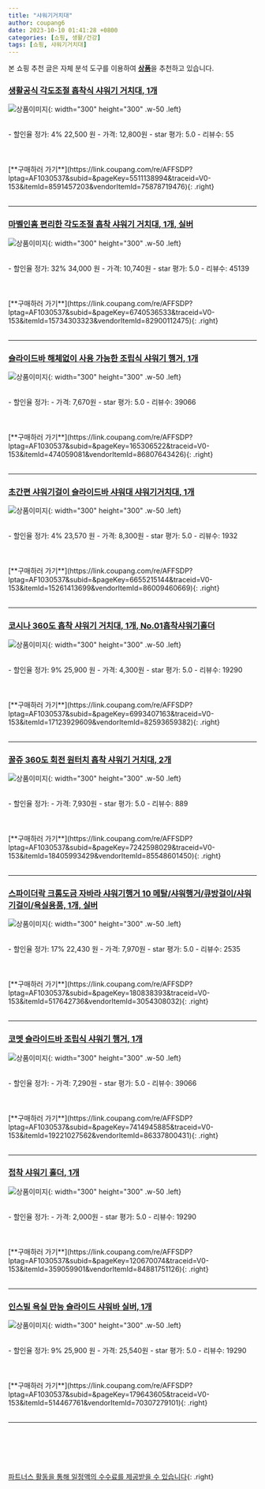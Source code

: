 ```yaml
---
title: "샤워기거치대"
author: coupang6
date: 2023-10-10 01:41:28 +0800
categories: [쇼핑, 생활/건강]
tags: [쇼핑, 샤워기거치대]
---
```


본 쇼핑 추천 글은 자체 분석 도구를 이용하여 [**상품**](https://link.coupang.com/a/bao1ui)을 추천하고 있습니다.

### [생활공식 각도조절 흡착식 샤워기 거치대, 1개](https://link.coupang.com/re/AFFSDP?lptag=AF1030537&subid=&pageKey=5511138994&traceid=V0-153&itemId=8591457203&vendorItemId=75878719476)

![상품이미지](https://thumbnail6.coupangcdn.com/thumbnails/remote/230x230ex/image/retail/images/1674368033901996-ac271560-82e1-4add-903d-4d4ee9fb298a.jpg){: width="300" height="300" .w-50 .left}


<br>
- 할인율 정가: 4%  22,500   원
- 가격: 12,800원
- star 평가: 5.0
- 리뷰수: 55
<br>
<br>
<br>
<br>
[**구매하러 가기**](https://link.coupang.com/re/AFFSDP?lptag=AF1030537&subid=&pageKey=5511138994&traceid=V0-153&itemId=8591457203&vendorItemId=75878719476){: .right}
<br>
<br>

---

### [마벨인홈 편리한 각도조절 흡착 샤워기 거치대, 1개, 실버](https://link.coupang.com/re/AFFSDP?lptag=AF1030537&subid=&pageKey=6740536533&traceid=V0-153&itemId=15734303323&vendorItemId=82900112475)

![상품이미지](https://thumbnail7.coupangcdn.com/thumbnails/remote/230x230ex/image/vendor_inventory/31d2/2b297bab5bf6d8fb69f603a668686fc250a77ae8f36497ea7ad22998d842.jpg){: width="300" height="300" .w-50 .left}


<br>
- 할인율 정가: 32%  34,000   원
- 가격: 10,740원
- star 평가: 5.0
- 리뷰수: 45139
<br>
<br>
<br>
<br>
[**구매하러 가기**](https://link.coupang.com/re/AFFSDP?lptag=AF1030537&subid=&pageKey=6740536533&traceid=V0-153&itemId=15734303323&vendorItemId=82900112475){: .right}
<br>
<br>

---

### [슬라이드바 해체없이 사용 가능한 조립식 샤워기 행거, 1개](https://link.coupang.com/re/AFFSDP?lptag=AF1030537&subid=&pageKey=165306522&traceid=V0-153&itemId=474059081&vendorItemId=86807643426)

![상품이미지](https://thumbnail8.coupangcdn.com/thumbnails/remote/230x230ex/image/vendor_inventory/32e5/9459a99ba3e5aba8ede1cad2e9cdde8bf6ae2be91b857e296f5cfc66e909.jpg){: width="300" height="300" .w-50 .left}


<br>
- 할인율 정가: 
- 가격: 7,670원
- star 평가: 5.0
- 리뷰수: 39066
<br>
<br>
<br>
<br>
[**구매하러 가기**](https://link.coupang.com/re/AFFSDP?lptag=AF1030537&subid=&pageKey=165306522&traceid=V0-153&itemId=474059081&vendorItemId=86807643426){: .right}
<br>
<br>

---

### [초간편 샤워기걸이 슬라이드바 샤워대 샤워기거치대, 1개](https://link.coupang.com/re/AFFSDP?lptag=AF1030537&subid=&pageKey=6655215144&traceid=V0-153&itemId=15261413699&vendorItemId=86009460669)

![상품이미지](https://thumbnail7.coupangcdn.com/thumbnails/remote/230x230ex/image/vendor_inventory/1249/580eaded4af446c91cdc85ab5d739ef1a96e4f52953ce93c9578d2eefaf6.jpg){: width="300" height="300" .w-50 .left}


<br>
- 할인율 정가: 4%  23,570   원
- 가격: 8,300원
- star 평가: 5.0
- 리뷰수: 1932
<br>
<br>
<br>
<br>
[**구매하러 가기**](https://link.coupang.com/re/AFFSDP?lptag=AF1030537&subid=&pageKey=6655215144&traceid=V0-153&itemId=15261413699&vendorItemId=86009460669){: .right}
<br>
<br>

---

### [코시나 360도 흡착 샤워기 거치대, 1개, No.01흡착샤워기홀더](https://link.coupang.com/re/AFFSDP?lptag=AF1030537&subid=&pageKey=6993407163&traceid=V0-153&itemId=17123929609&vendorItemId=82593659382)

![상품이미지](https://thumbnail9.coupangcdn.com/thumbnails/remote/230x230ex/image/vendor_inventory/b7bb/11e59a14b033aa98f997eefe278e68602687d4748b3996287baa68f72793.jpg){: width="300" height="300" .w-50 .left}


<br>
- 할인율 정가: 9%  25,900   원
- 가격: 4,300원
- star 평가: 5.0
- 리뷰수: 19290
<br>
<br>
<br>
<br>
[**구매하러 가기**](https://link.coupang.com/re/AFFSDP?lptag=AF1030537&subid=&pageKey=6993407163&traceid=V0-153&itemId=17123929609&vendorItemId=82593659382){: .right}
<br>
<br>

---

### [꿀쥬 360도 회전 원터치 흡착 샤워기 거치대, 2개](https://link.coupang.com/re/AFFSDP?lptag=AF1030537&subid=&pageKey=7242598029&traceid=V0-153&itemId=18405993429&vendorItemId=85548601450)

![상품이미지](https://thumbnail6.coupangcdn.com/thumbnails/remote/230x230ex/image/vendor_inventory/90c1/6e9a4eff6511a4a5ecabe536124d0b855cf53ce9f229148b1083083ca477.jpg){: width="300" height="300" .w-50 .left}


<br>
- 할인율 정가: 
- 가격: 7,930원
- star 평가: 5.0
- 리뷰수: 889
<br>
<br>
<br>
<br>
[**구매하러 가기**](https://link.coupang.com/re/AFFSDP?lptag=AF1030537&subid=&pageKey=7242598029&traceid=V0-153&itemId=18405993429&vendorItemId=85548601450){: .right}
<br>
<br>

---

### [스파이더락 크롬도금 자바라 샤워기행거 10 메탈/샤워행거/큐방걸이/샤워기걸이/욕실용품, 1개, 실버](https://link.coupang.com/re/AFFSDP?lptag=AF1030537&subid=&pageKey=180838393&traceid=V0-153&itemId=517642736&vendorItemId=3054308032)

![상품이미지](https://thumbnail10.coupangcdn.com/thumbnails/remote/230x230ex/image/retail/images/2003853502167380-d1f5c7a8-25cd-4e54-86ce-a4532e695241.jpg){: width="300" height="300" .w-50 .left}


<br>
- 할인율 정가: 17%  22,430   원
- 가격: 7,970원
- star 평가: 5.0
- 리뷰수: 2535
<br>
<br>
<br>
<br>
[**구매하러 가기**](https://link.coupang.com/re/AFFSDP?lptag=AF1030537&subid=&pageKey=180838393&traceid=V0-153&itemId=517642736&vendorItemId=3054308032){: .right}
<br>
<br>

---

### [코멧 슬라이드바 조립식 샤워기 행거, 1개](https://link.coupang.com/re/AFFSDP?lptag=AF1030537&subid=&pageKey=7414945885&traceid=V0-153&itemId=19221027562&vendorItemId=86337800431)

![상품이미지](https://thumbnail10.coupangcdn.com/thumbnails/remote/230x230ex/image/retail/images/7042617019202516-5c1f7e35-b38a-4778-bb62-690d35e67b17.jpg){: width="300" height="300" .w-50 .left}


<br>
- 할인율 정가: 
- 가격: 7,290원
- star 평가: 5.0
- 리뷰수: 39066
<br>
<br>
<br>
<br>
[**구매하러 가기**](https://link.coupang.com/re/AFFSDP?lptag=AF1030537&subid=&pageKey=7414945885&traceid=V0-153&itemId=19221027562&vendorItemId=86337800431){: .right}
<br>
<br>

---

### [접착 샤워기 홀더, 1개](https://link.coupang.com/re/AFFSDP?lptag=AF1030537&subid=&pageKey=120670074&traceid=V0-153&itemId=359059901&vendorItemId=84881751126)

![상품이미지](https://thumbnail8.coupangcdn.com/thumbnails/remote/230x230ex/image/rs_quotation_api/5fnexqbj/59a49d4598b8481397b99b2380b8e892.png){: width="300" height="300" .w-50 .left}


<br>
- 할인율 정가: 
- 가격: 2,000원
- star 평가: 5.0
- 리뷰수: 19290
<br>
<br>
<br>
<br>
[**구매하러 가기**](https://link.coupang.com/re/AFFSDP?lptag=AF1030537&subid=&pageKey=120670074&traceid=V0-153&itemId=359059901&vendorItemId=84881751126){: .right}
<br>
<br>

---

### [인스빌 욕실 만능 슬라이드 샤워바 실버, 1개](https://link.coupang.com/re/AFFSDP?lptag=AF1030537&subid=&pageKey=179643605&traceid=V0-153&itemId=514467761&vendorItemId=70307279101)

![상품이미지](https://thumbnail10.coupangcdn.com/thumbnails/remote/230x230ex/image/retail/images/2020/02/26/18/6/19c98df2-a625-4ee4-86c1-4abcdb5d3658.jpg){: width="300" height="300" .w-50 .left}


<br>
- 할인율 정가: 9%  25,900   원
- 가격: 25,540원
- star 평가: 5.0
- 리뷰수: 19290
<br>
<br>
<br>
<br>
[**구매하러 가기**](https://link.coupang.com/re/AFFSDP?lptag=AF1030537&subid=&pageKey=179643605&traceid=V0-153&itemId=514467761&vendorItemId=70307279101){: .right}
<br>
<br>

---
<br><br><br><br><br> [파트너스 활동을 통해 일정액의 수수료를 제공받을 수 있습니다](https://link.coupang.com/a/bao1ui){: .right}
